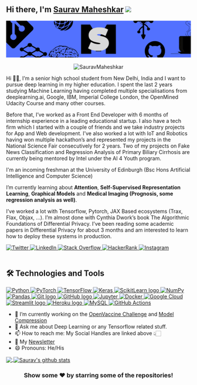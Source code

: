 ## Hi there, I'm [Saurav Maheshkar](https://sauravvmaheshkar.gitbook.io/saurav-maheshkar/) <img src="https://raw.githubusercontent.com/MartinHeinz/MartinHeinz/master/wave.gif" width="30px">

<center>

<a><img src="https://github.com/SauravMaheshkar/SauravMaheshkar/blob/main/Header.png"></a>

<a><img src="https://komarev.com/ghpvc/?username=SauravMaheshkar&label=Views&color=blue&style=plastic" alt="SauravMaheshkar" /></a>

</center>

Hi 👋🏻, I’m a senior high school student from New Delhi, India and I want to pursue deep learning in my higher education. I spent the last 2 years studying Machine Learning having completed multiple specialisations from deeplearning.ai, Google, IBM, Imperial College London, the OpenMined Udacity Course and many other courses.

Before that, I’ve worked as a Front End Developer with 6 months of internship experience in a leading educational startup. I also have a tech firm which I started with a couple of friends and we take industry projects for App and Web development. I’ve also worked a lot with IoT and Robotics having won multiple hackathon’s and represented my projects in the National Science Fair consecutively for 2 years. Two of my projects on Fake News Classification and Regression Analysis of Primary Biliary Cirrhosis are currently being mentored by Intel under the AI 4 Youth program.

I'm an incoming freshman at the University of Edinburgh (Bsc Hons Artificial Intelligence and Computer Science)

I’m currently learning about **Attention**, **Self-Supervised Representation Learning**, **Graphical Models** and **Medical Imaging (Prognosis, some regression analysis as well)**.

I’ve worked a lot with Tensorflow, Pytorch, JAX Based ecosystems (Trax, Flax, Objax, …). I’m almost done with Cynthia Dwork’s book The Algorithmic Foundations of Differential Privacy. I’ve been reading some academic papers in Differential Privacy for about 3 months and am interested to learn how to deploy these systems in production.

<a href="https://twitter.com/MaheshkarSaurav">
  <img alt="Twitter" src="https://img.shields.io/badge/MaheshkarSaurav%20-%231DA1F2.svg?&style=for-the-badge&logo=Twitter&logoColor=white"/> 
</a>
<a href="https://www.linkedin.com/in/saurav-maheshkar-643382187/">
  <img alt="LinkedIn" src="https://img.shields.io/badge/linkedin%20-%230077B5.svg?&style=for-the-badge&logo=linkedin&logoColor=white"/>
</a>

<a href="https://stackoverflow.com/users/14081966/saurav-maheshkar/">
 <img alt="Stack Overflow" src="https://img.shields.io/badge/-Stack%20overflow-FE7A16?style=for-the-badge&logo=stack-overflow&logoColor=white"/>
</a>

<a href="https://www.hackerrank.com/SauravMaheshkar">
 <img alt="HackerRank" src="https://img.shields.io/badge/-Hackerrank-2EC866?style=for-the-badge&logo=HackerRank&logoColor=white"/>
</a>

<a href="https://instagram.com/sauravvmaheshkar/">
  <img alt="Instagram" src="https://img.shields.io/badge/sauravvmaheshkar%20-%23E4405F.svg?&style=for-the-badge&logo=Instagram&logoColor=white"/>
</a>

<br/>
<br/>

## 🛠  Technologies and Tools

<p align="left">  
  <a href="https://www.python.org/" target="_blank"> <img alt="Python" src="https://img.shields.io/badge/python%20-%2314354C.svg?&style=for-the-badge&logo=python&logoColor=white"/> </a> <a href="https://pyotrch.org/" target="_blank"> <img alt="PyTorch" src="https://img.shields.io/badge/PyTorch%20-%23EE4C2C.svg?&style=for-the-badge&logo=PyTorch&logoColor=white" /> </a> <a href="https://tensorflow.org/" target="_blank"> <img alt="TensorFlow" src="https://img.shields.io/badge/TensorFlow%20-%23FF6F00.svg?&style=for-the-badge&logo=TensorFlow&logoColor=white" /> <a href="https://keras.io/" target="_blank"> <img alt="Keras" src="https://img.shields.io/badge/Keras%20-%23D00000.svg?&style=for-the-badge&logo=Keras&logoColor=white"/> </a> <a href="https://sklearn.org/" target="_blank"> <img src="https://img.shields.io/badge/Scikit Learn-282C34?logo=scikit-learn" alt="ScikitLearn logo" title="Scikit Learn" height="25" /> </a> <a href="https://numpy.org/" target="_blank"> <img alt="NumPy" src="https://img.shields.io/badge/numpy%20-%23013243.svg?&style=for-the-badge&logo=numpy&logoColor=white" /> </a> <a href="https://pandas.pydata.org/" target="_blank"> <img alt="Pandas" src="https://img.shields.io/badge/pandas%20-%23150458.svg?&style=for-the-badge&logo=pandas&logoColor=white" /> </a> <a href="https://git-scm.com/" target="_blank"> <img src="https://img.shields.io/badge/Git-282C34?logo=git" alt="Git logo" title="Git" height="25" /> </a> <a href="https://github.com/" target="_blank"> <img src="https://img.shields.io/badge/GitHub-282C34?logo=github" alt="GitHub logo" title="GitHub" height="25" /> </a> <a href="https://jupyter.org/" target="_blank"> <img alt="Jupyter" src="https://img.shields.io/badge/Jupyter%20-%23F37626.svg?&style=for-the-badge&logo=Jupyter&logoColor=white" /> </a> <a href="https://www.docker.com/" target = "_blank"> <img alt="Docker" src="https://img.shields.io/badge/docker%20-%230db7ed.svg?&style=for-the-badge&logo=docker&logoColor=white"/> </a> <a href = "https://cloud.google.com/" target = "_blank"> <img alt="Google Cloud" src="https://img.shields.io/badge/Google%20Cloud%20-%234285F4.svg?&style=for-the-badge&logo=google-cloud&logoColor=white"/> </a> <a href="https://streamlit.io/" target="_blank"> <img src="https://img.shields.io/badge/Streamlit-282C34?logo=streamlit" alt="Streamlit logo" title="Heroku" height="25" /> </a> <a href="https://www.heroku.com/" target="_blank"> <img src="https://img.shields.io/badge/Heroku-282C34?logo=heroku&logoColor=A3AAEB" alt="Heroku logo" title="Heroku" height="25" /> </a> <a href="https://www.mysql.com/" target= "_blank"> <img alt="MySQL" src="https://img.shields.io/badge/mysql-%2300f.svg?&style=for-the-badge&logo=mysql&logoColor=white"/> </a> <a href="https://github.com/features/actions" target = "_blank"> <img alt="GitHub Actions" src="https://img.shields.io/badge/github%20actions%20-%232671E5.svg?&style=for-the-badge&logo=github%20actions&logoColor=white"/> </a>

- 🤔 I’m currently working on the [OpenVaccine Challenge](https://github.com/SauravMaheshkar/OpenVaccine) and [Model Compression](https://github.com/SauravMaheshkar/Compressed-DNNs-Forget)
- 💬 Ask me about Deep Learning or any Tensorflow related stuff.
- 📫 How to reach me: My Social Handles are linked above 👆🏻
- 📃 My [Newsletter](https://sauravmaheshkar.substack.com/welcome)
- 😄 Pronouns: He/His

<a href="https://github.com/SauravMaheshkar">
  <img align="center" src="https://github-readme-stats.vercel.app/api/top-langs/?username=SauravMaheshkar&theme=dark&hide_langs_below=1" />
</a>
<a href="https://github.com/SauravMaheshkar">
 <img align="center" src="https://github-readme-stats.vercel.app/api?username=SauravMaheshkar&show_icons=true&theme=dark&line_height=27" alt="Saurav's github stats"/>
</a>

<div align="center">

### Show some ❤️ by starring some of the repositories!

</div>
